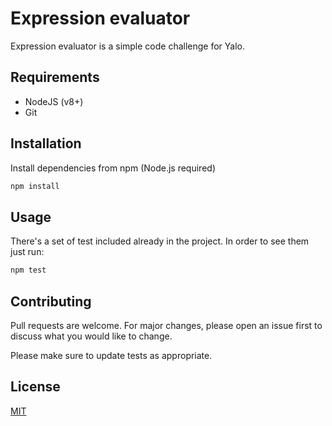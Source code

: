# Expression evaluator

Expression evaluator is a simple code challenge for Yalo.

## Requirements
* NodeJS (v8+)
* Git

## Installation

Install dependencies from npm (Node.js required)

```bash
npm install
```

## Usage
There's a set of test included already in the project. In order to see them just run:

```bash
npm test
```

## Contributing
Pull requests are welcome. For major changes, please open an issue first to discuss what you would like to change.

Please make sure to update tests as appropriate.

## License
[MIT](https://choosealicense.com/licenses/mit/)